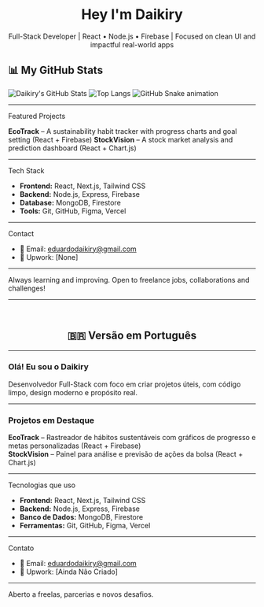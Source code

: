 <h1 align="center">Hey I'm Daikiry</h1>
<p align="center"> Full-Stack Developer | React • Node.js • Firebase | Focused on clean UI and impactful real-world apps</p>

## 📊 My GitHub Stats

![Daikiry's GitHub Stats](https://github-readme-stats.vercel.app/api?username=Daikiry&show_icons=true&theme=radical&rank_icon=github)
![Top Langs](https://github-readme-stats.vercel.app/api/top-langs/?username=Daikiry&layout=compact&theme=radical)
![GitHub Snake animation](https://github.com/Daikiry/Daikiry/blob/output/github-contribution-grid-snake.svg)

---

Featured Projects

**EcoTrack** – A sustainability habit tracker with progress charts and goal setting (React + Firebase)
**StockVision** – A stock market analysis and prediction dashboard (React + Chart.js)

------------------------------------------------------------------------------------------------------------

Tech Stack

- **Frontend:** React, Next.js, Tailwind CSS  
- **Backend:** Node.js, Express, Firebase  
- **Database:** MongoDB, Firestore  
- **Tools:** Git, GitHub, Figma, Vercel  

------------------------------------------------------------------------------------------------------------

Contact

- 📧 Email: eduardodaikiry@gmail.com
- 💼 Upwork: [None]  

------------------------------------------------------------------------------------------------------------

 Always learning and improving. Open to freelance jobs, collaborations and challenges!

------------------------------------------------------------------------------------------------------------

<br>

<h2 align="center">🇧🇷 Versão em Português</h2>

------------------------------------------------------------------------------------------------------------

### Olá! Eu sou o Daikiry

Desenvolvedor Full-Stack com foco em criar projetos úteis, com código limpo, design moderno e propósito real.

------------------------------------------------------------------------------------------------------------

###  Projetos em Destaque

 **EcoTrack** – Rastreador de hábitos sustentáveis com gráficos de progresso e metas personalizadas (React + Firebase)  
 **StockVision** – Painel para análise e previsão de ações da bolsa (React + Chart.js)

------------------------------------------------------------------------------------------------------------

Tecnologias que uso

- **Frontend:** React, Next.js, Tailwind CSS  
- **Backend:** Node.js, Express, Firebase  
- **Banco de Dados:** MongoDB, Firestore  
- **Ferramentas:** Git, GitHub, Figma, Vercel  

------------------------------------------------------------------------------------------------------------

 Contato

- 📧 Email: eduardodaikiry@gmail.com 
- 💼 Upwork: [Ainda Não Criado]

------------------------------------------------------------------------------------------------------------

Aberto a freelas, parcerias e novos desafios.



